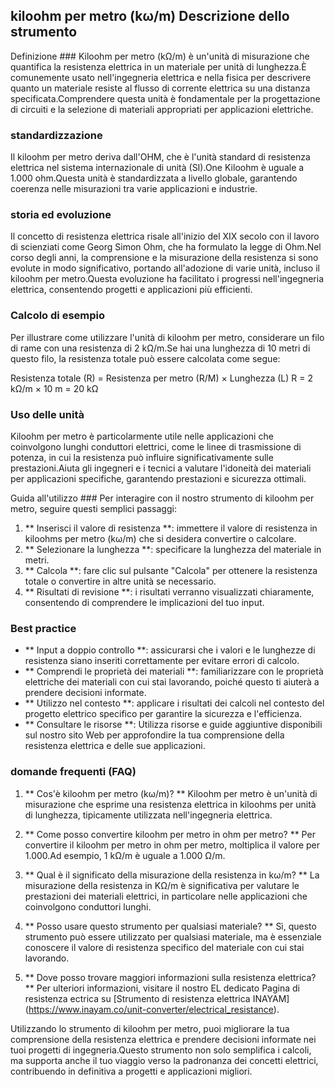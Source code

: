 ## kiloohm per metro (kω/m) Descrizione dello strumento

Definizione ###
Kiloohm per metro (kΩ/m) è un'unità di misurazione che quantifica la resistenza elettrica in un materiale per unità di lunghezza.È comunemente usato nell'ingegneria elettrica e nella fisica per descrivere quanto un materiale resiste al flusso di corrente elettrica su una distanza specificata.Comprendere questa unità è fondamentale per la progettazione di circuiti e la selezione di materiali appropriati per applicazioni elettriche.

### standardizzazione
Il kiloohm per metro deriva dall'OHM, che è l'unità standard di resistenza elettrica nel sistema internazionale di unità (SI).One Kiloohm è uguale a 1.000 ohm.Questa unità è standardizzata a livello globale, garantendo coerenza nelle misurazioni tra varie applicazioni e industrie.

### storia ed evoluzione
Il concetto di resistenza elettrica risale all'inizio del XIX secolo con il lavoro di scienziati come Georg Simon Ohm, che ha formulato la legge di Ohm.Nel corso degli anni, la comprensione e la misurazione della resistenza si sono evolute in modo significativo, portando all'adozione di varie unità, incluso il kiloohm per metro.Questa evoluzione ha facilitato i progressi nell'ingegneria elettrica, consentendo progetti e applicazioni più efficienti.

### Calcolo di esempio
Per illustrare come utilizzare l'unità di kiloohm per metro, considerare un filo di rame con una resistenza di 2 kΩ/m.Se hai una lunghezza di 10 metri di questo filo, la resistenza totale può essere calcolata come segue:

Resistenza totale (R) = Resistenza per metro (R/M) × Lunghezza (L)
R = 2 kΩ/m × 10 m = 20 kΩ

### Uso delle unità
Kiloohm per metro è particolarmente utile nelle applicazioni che coinvolgono lunghi conduttori elettrici, come le linee di trasmissione di potenza, in cui la resistenza può influire significativamente sulle prestazioni.Aiuta gli ingegneri e i tecnici a valutare l'idoneità dei materiali per applicazioni specifiche, garantendo prestazioni e sicurezza ottimali.

Guida all'utilizzo ###
Per interagire con il nostro strumento di kiloohm per metro, seguire questi semplici passaggi:
1. ** Inserisci il valore di resistenza **: immettere il valore di resistenza in kiloohms per metro (kω/m) che si desidera convertire o calcolare.
2. ** Selezionare la lunghezza **: specificare la lunghezza del materiale in metri.
3. ** Calcola **: fare clic sul pulsante "Calcola" per ottenere la resistenza totale o convertire in altre unità se necessario.
4. ** Risultati di revisione **: i risultati verranno visualizzati chiaramente, consentendo di comprendere le implicazioni del tuo input.

### Best practice
- ** Input a doppio controllo **: assicurarsi che i valori e le lunghezze di resistenza siano inseriti correttamente per evitare errori di calcolo.
- ** Comprendi le proprietà dei materiali **: familiarizzare con le proprietà elettriche dei materiali con cui stai lavorando, poiché questo ti aiuterà a prendere decisioni informate.
- ** Utilizzo nel contesto **: applicare i risultati dei calcoli nel contesto del progetto elettrico specifico per garantire la sicurezza e l'efficienza.
- ** Consultare le risorse **: Utilizza risorse e guide aggiuntive disponibili sul nostro sito Web per approfondire la tua comprensione della resistenza elettrica e delle sue applicazioni.

### domande frequenti (FAQ)

1. ** Cos'è kiloohm per metro (kω/m)? **
Kiloohm per metro è un'unità di misurazione che esprime una resistenza elettrica in kiloohms per unità di lunghezza, tipicamente utilizzata nell'ingegneria elettrica.

2. ** Come posso convertire kiloohm per metro in ohm per metro? **
Per convertire il kiloohm per metro in ohm per metro, moltiplica il valore per 1.000.Ad esempio, 1 kΩ/m è uguale a 1.000 Ω/m.

3. ** Qual è il significato della misurazione della resistenza in kω/m? **
La misurazione della resistenza in KΩ/m è significativa per valutare le prestazioni dei materiali elettrici, in particolare nelle applicazioni che coinvolgono conduttori lunghi.

4. ** Posso usare questo strumento per qualsiasi materiale? **
Sì, questo strumento può essere utilizzato per qualsiasi materiale, ma è essenziale conoscere il valore di resistenza specifico del materiale con cui stai lavorando.

5. ** Dove posso trovare maggiori informazioni sulla resistenza elettrica? **
Per ulteriori informazioni, visitare il nostro EL dedicato Pagina di resistenza ectrica su [Strumento di resistenza elettrica INAYAM] (https://www.inayam.co/unit-converter/electrical_resistance).

Utilizzando lo strumento di kiloohm per metro, puoi migliorare la tua comprensione della resistenza elettrica e prendere decisioni informate nei tuoi progetti di ingegneria.Questo strumento non solo semplifica i calcoli, ma supporta anche il tuo viaggio verso la padronanza dei concetti elettrici, contribuendo in definitiva a progetti e applicazioni migliori.